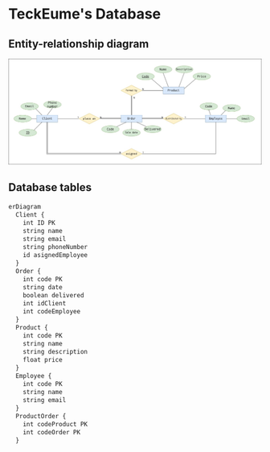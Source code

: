 # TeckEume's Database

## Entity-relationship diagram
![](/doc/images/BD.jpg)

## Database tables
```mermaid
erDiagram
  Client {
    int ID PK
    string name
    string email
    string phoneNumber
    id asignedEmployee
  }
  Order {
    int code PK
    string date
    boolean delivered
    int idClient
    int codeEmployee
  }
  Product {
    int code PK
    string name
    string description
    float price
  }
  Employee {
    int code PK
    string name
    string email
  }
  ProductOrder {
    int codeProduct PK
    int codeOrder PK
  }
```
